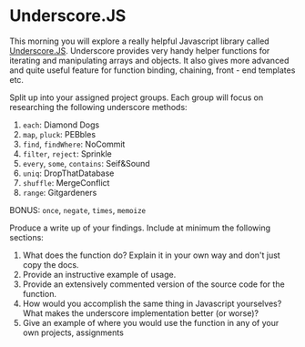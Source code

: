 # Underscore.JS

This morning you will explore a really helpful Javascript library
called [Underscore.JS](http://underscorejs.org/). Underscore provides
very handy helper functions for iterating and manipulating arrays and
objects. It also gives more advanced and quite useful feature for
function binding, chaining, front - end templates etc. 

Split up into your assigned project groups. Each group will focus on
researching the following underscore methods:

1. `each`: Diamond Dogs
2. `map`, `pluck`: PEBbles
3. `find`, `findWhere`: NoCommit
4. `filter`, `reject`: Sprinkle
5. `every`, `some`, `contains`: Seif&Sound
6. `uniq`: DropThatDatabase
7. `shuffle`: MergeConflict
8. `range`: Gitgardeners

BONUS: `once`, `negate`, `times`, `memoize` 

Produce a write up of your findings. Include at minimum the following sections:

1. What does the function do? Explain it in your own way and don't
   just copy the docs.
2. Provide an instructive example of usage.
3. Provide an extensively  commented version of the source code for
   the function. 
4. How would you accomplish the same thing in Javascript yourselves?
   What makes the underscore implementation better (or worse)?
5. Give an example of where you would use the function in any of your
   own projects, assignments
